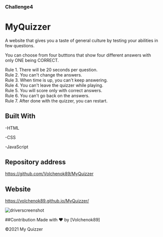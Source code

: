 
### Challenge4

# MyQuizzer

A website that gives you a taste of general culture by testing your abilities in few questions.

You can choose from four butttons that show four different answers with only ONE being CORRECT.

Rule 1. There will be 20 seconds per question.<br>
Rule 2. You can't change the answers.<br>
Rule 3. When time is up, you can't keep answering.<br>
Rule 4. You can't leave the quizzer while playing.<br>
Rule 5. You will score only with correct answers.<br>
Rule 6. You can't go back on the answers.<br>
Rule 7. After done with the quizzer, you can restart.<br>



## Built With

-HTML

-CSS

-JavaScript

## Repository address
https://github.com/Volchenok89/MyQuizzer

## Website

https://volchenok89.github.io/MyQuizzer/

![driverscreenshot](https://user-images.githubusercontent.com/77917594/123384329-1e24f700-d549-11eb-984f-ecf67e7273fd.png)




##Contribution
Made with ❤️ by [Volchenok89]

©️2021 My Quizzer
